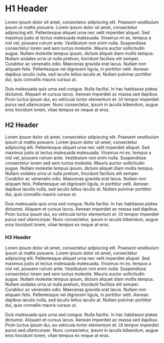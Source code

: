 # H1 Header
 Lorem ipsum dolor sit amet, consectetur adipiscing elit. Praesent vestibulum ipsum ut mattis posuere. Lorem ipsum dolor sit amet, consectetur adipiscing elit. Pellentesque aliquet urna nec velit imperdiet aliquet. Sed maximus justo at lectus malesuada malesuada. Vivamus mi ex, tempus a nisl vel, posuere rutrum ante. Vestibulum non enim nulla. Suspendisse consectetur lorem sed sem luctus molestie. Mauris auctor sollicitudin augue. Nullam molestie tempus ipsum, dictum aliquet diam mollis tempus. Nullam sodales urna ut nulla pretium, tincidunt facilisis elit semper. Curabitur ac venenatis odio. Maecenas gravida erat lacus. Nullam non aliquam felis. Pellentesque vel dignissim ligula, in porttitor velit. Aenean dapibus iaculis nulla, sed iaculis tellus iaculis at. Nullam pulvinar porttitor dui, quis convallis mauris cursus ut.

Duis malesuada quis urna sed congue. Nulla facilisi. In hac habitasse platea dictumst. Aliquam et cursus lacus. Aenean imperdiet ac massa sed dapibus. Proin luctus ipsum dui, eu vehicula tortor elementum et. Ut tempor imperdiet purus sed ullamcorper. Nunc consectetur, ipsum in iaculis bibendum, augue eros tincidunt lorem, vitae tempus ex neque at eros. 

## H2 Header
 Lorem ipsum dolor sit amet, consectetur adipiscing elit. Praesent vestibulum ipsum ut mattis posuere. Lorem ipsum dolor sit amet, consectetur adipiscing elit. Pellentesque aliquet urna nec velit imperdiet aliquet. Sed maximus justo at lectus malesuada malesuada. Vivamus mi ex, tempus a nisl vel, posuere rutrum ante. Vestibulum non enim nulla. Suspendisse consectetur lorem sed sem luctus molestie. Mauris auctor sollicitudin augue. Nullam molestie tempus ipsum, dictum aliquet diam mollis tempus. Nullam sodales urna ut nulla pretium, tincidunt facilisis elit semper. Curabitur ac venenatis odio. Maecenas gravida erat lacus. Nullam non aliquam felis. Pellentesque vel dignissim ligula, in porttitor velit. Aenean dapibus iaculis nulla, sed iaculis tellus iaculis at. Nullam pulvinar porttitor dui, quis convallis mauris cursus ut.

Duis malesuada quis urna sed congue. Nulla facilisi. In hac habitasse platea dictumst. Aliquam et cursus lacus. Aenean imperdiet ac massa sed dapibus. Proin luctus ipsum dui, eu vehicula tortor elementum et. Ut tempor imperdiet purus sed ullamcorper. Nunc consectetur, ipsum in iaculis bibendum, augue eros tincidunt lorem, vitae tempus ex neque at eros. 
### H3 Header
 Lorem ipsum dolor sit amet, consectetur adipiscing elit. Praesent vestibulum ipsum ut mattis posuere. Lorem ipsum dolor sit amet, consectetur adipiscing elit. Pellentesque aliquet urna nec velit imperdiet aliquet. Sed maximus justo at lectus malesuada malesuada. Vivamus mi ex, tempus a nisl vel, posuere rutrum ante. Vestibulum non enim nulla. Suspendisse consectetur lorem sed sem luctus molestie. Mauris auctor sollicitudin augue. Nullam molestie tempus ipsum, dictum aliquet diam mollis tempus. Nullam sodales urna ut nulla pretium, tincidunt facilisis elit semper. Curabitur ac venenatis odio. Maecenas gravida erat lacus. Nullam non aliquam felis. Pellentesque vel dignissim ligula, in porttitor velit. Aenean dapibus iaculis nulla, sed iaculis tellus iaculis at. Nullam pulvinar porttitor dui, quis convallis mauris cursus ut.

Duis malesuada quis urna sed congue. Nulla facilisi. In hac habitasse platea dictumst. Aliquam et cursus lacus. Aenean imperdiet ac massa sed dapibus. Proin luctus ipsum dui, eu vehicula tortor elementum et. Ut tempor imperdiet purus sed ullamcorper. Nunc consectetur, ipsum in iaculis bibendum, augue eros tincidunt lorem, vitae tempus ex neque at eros. 
